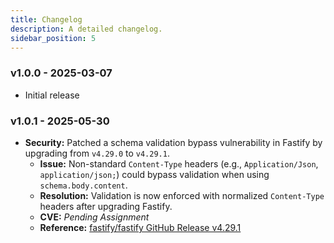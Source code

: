 ```yaml
---
title: Changelog
description: A detailed changelog.
sidebar_position: 5
---
```


### v1.0.0 - 2025-03-07

- Initial release

### v1.0.1 - 2025-05-30

- **Security:** Patched a schema validation bypass vulnerability in Fastify by
  upgrading from `v4.29.0` to `v4.29.1`.
  - **Issue:** Non-standard `Content-Type` headers (e.g., `Application/Json`,
    `application/json;`) could bypass validation when using `schema.body.content`.
  - **Resolution:** Validation is now enforced with normalized `Content-Type` headers
    after upgrading Fastify.
  - **CVE:** _Pending Assignment_
  - **Reference:**
    [fastify/fastify GitHub Release v4.29.1](https://github.com/fastify/fastify/releases/tag/v4.29.1)
